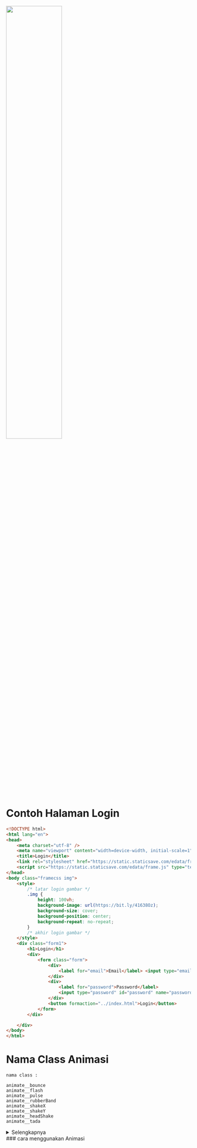 [<img src="https://blogger.googleusercontent.com/img/b/R29vZ2xl/AVvXsEhKljx6UhgoG9JxlJzKsxkNjBEzu8Xe6HUcpz6Xdw9cWSx1n-R6fM2HVstqb8FA3FxA7JU-NnEOHKChDNi3VHo8IvodX5erfcRcTztr6s3r7bj4cn02B6q6X6L1S6f2F2BkrRhtVUyTyvekJknoJ7u34PXPzrSH4K1Gq7om86iuUs1NTL-V23Mf_IVtag/s4096/framecss-1-1.jpg" width=55%>](https://)
# Contoh Halaman Login 
```html
<!DOCTYPE html>
<html lang="en">
<head>
    <meta charset="utf-8" />
    <meta name="viewport" content="width=device-width, initial-scale=1">
    <title>Login</title>
    <link rel="stylesheet" href="https://static.staticsave.com/edata/frame.css" type="text/css" media="all" />
    <script src="https://static.staticsave.com/edata/frame.js" type="text/javascript" charset="utf-8"></script>
</head>
<body class="framecss img">
    <style>
        /* latar login gambar */
        .img {
            height: 100vh;
            background-image: url(https://bit.ly/41638Oz);
            background-size: cover;
            background-position: center;
            background-repeat: no-repeat;
        }
        /* akhir login gambar */
    </style>
    <div class="form1">
        <h1>Login</h1>
        <div>
            <form class="form">
                <div>
                    <label for="email">Email</label> <input type="email" id="email" name="email" value="nelsen@niko.com">
                </div>
                <div>
                    <label for="password">Password</label>
                    <input type="password" id="password" name="password" value="password" placeholder="password">
                </div>
                <button formaction="../index.html">Login</button>
            </form>
        </div>

    </div>
</body>
</html>
```
# Nama Class Animasi
```text
nama class :

animate__bounce
animate__flash
animate__pulse
animate__rubberBand
animate__shakeX
animate__shakeY
animate__headShake
animate__tada
```
<details>
<summary> Selengkapnya</summary>
nama lainnya:
1. Attention seekers :
bounce
flash
pulse
rubberBand
shakeX
shakeY
headShake
swing
tada
wobble
jello
heartBeat

2. Back entrances :
backInDown
backInLeft
backInRight
backInUp

3. Back exits :
backOutDown
backOutLeft
backOutRight
backOutUp

4. Bouncing entrances :
bounceIn
bounceInDown
bounceInLeft
bounceInRight
bounceInUp

5. Bouncing exits :
bounceOut
bounceOutDown
bounceOutLeft
bounceOutRight
bounceOutUp

6. Fading entrances :
fadeIn
fadeInDown
fadeInDownBig
fadeInLeft
fadeInLeftBig
fadeInRight
fadeInRightBig
fadeInUp
fadeInUpBig
fadeInTopLeft
fadeInTopRight
fadeInBottomLeft
fadeInBottomRight

7. Fading exits :
fadeOut
fadeOutDown
fadeOutDownBig
fadeOutLeft
fadeOutLeftBig
fadeOutRight
fadeOutRightBig
fadeOutUp
fadeOutUpBig
fadeOutTopLeft
fadeOutTopRight
fadeOutBottomRight
fadeOutBottomLeft

8. Flippers :
flip
flipInX
flipInY
flipOutX
flipOutY

9. Lightspeed :
lightSpeedInRight
lightSpeedInLeft
lightSpeedOutRight
lightSpeedOutLeft

10. Rotating entrances :
rotateIn
rotateInDownLeft
rotateInDownRight
rotateInUpLeft
rotateInUpRight

11. Rotating exits :
rotateOut
rotateOutDownLeft
rotateOutDownRight
rotateOutUpLeft
rotateOutUpRight

12. Specials :
hinge
jackInTheBox
rollIn
rollOut

13. Zooming entrances :
zoomIn
zoomInDown
zoomInLeft
zoomInRight
zoomInUp

14. Zooming exits :
zoomOut
zoomOutDown
zoomOutLeft
zoomOutRight
zoomOutUp

15. Sliding entrances :
slideInDown
slideInLeft
slideInRight
slideInUp
Sliding exits
slideOutDown
slideOutLeft
slideOutRight
slideOutUp
</details>
### cara menggunakan Animasi
<!---
```text
.animasi-ku {
    display: inline-block;
    margin: 0 0.5rem;
    animation: bounce; /* nama animasi  */
    animation-duration: 2s; /* durasi animasi  */
}

<h1 class="animasi-ku">class animasi-ku</h1>
```
### cara lainnya, masukkan class pada tag html nya
```text
<h1 class="animate__animated animate__bounce">An animated element</h1>
```
-->
